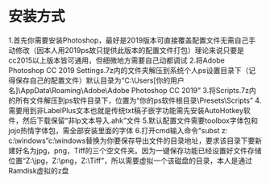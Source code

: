 # 安装方式
1.首先你需要安装Photoshop，最好是2019版本可直接覆盖配置文件无需自己手动修改（因本人用2019ps故只提供此版本的配置文件打包）理论来说只要是cc2015以上版本皆可通用，但细微地方需要自己动都调试
2.将Adobe Photoshop CC 2019 Settings.7z内的文件夹解压到系统个人ps设置目录下（记得保存自己的配置文件）默认目录为“C:\Users\[你的用户名]\AppData\Roaming\Adobe\Adobe Photoshop CC 2019”
3.将Scripts.7z内的所有文件解压到ps软件目录下，位置为“你的ps软件根目录\Presets\Scripts”
4.需要用到非LabelPlus文本也就是传统txt稿子嵌字功能需先安装AutoHotkey软件，然后下载保留“非lp文本导入.ahk”文件
5.默认配置文件需要toolbox字体包和jojo热情字体包，需全部安装里面的字体
6.打开cmd输入命令“subst z: c:\windows”c:\windows替换为你要保存导出文件的目录地址，要求该目录下要新建好名为jpg，png，Tiff的三个空文件夹。因为一键保存功能已经设置好文件存储位置“Z:\jpg，Z:\png，Z:\Tiff”，所以需要虚拟一个该磁盘的目录，本人是通过Ramdisk虚拟的z盘
